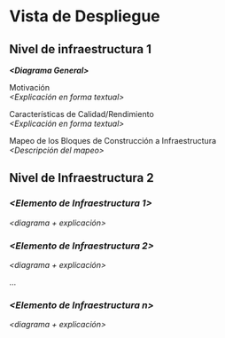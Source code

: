 # Vista de Despliegue

## Nivel de infraestructura 1

***\<Diagrama General>***

Motivación  
*\<Explicación en forma textual>*

Características de Calidad/Rendimiento  
*\<Explicación en forma textual>*

Mapeo de los Bloques de Construcción a Infraestructura  
*\<Descripción del mapeo>*

## Nivel de Infraestructura 2

### *\<Elemento de Infraestructura 1>*

*\<diagrama + explicación>*

### *\<Elemento de Infraestructura 2>*

*\<diagrama + explicación>*

…

### *\<Elemento de Infraestructura n>*

*\<diagrama + explicación>*
